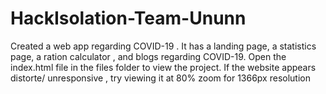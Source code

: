 # HackIsolation-Team-Ununn
Created a web app regarding COVID-19 . It has a landing page, a statistics page, a ration calculator , and blogs regarding COVID-19.
Open the index.html file in the files folder to view the project.
If the website appears distorte/ unresponsive , try viewing it at 80% zoom for 1366px resolution 
